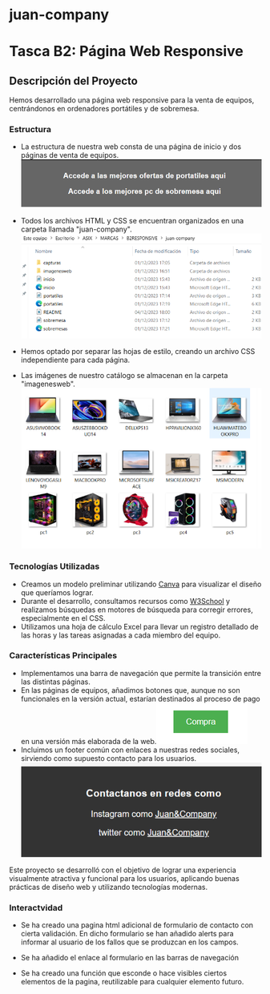 # juan-company
# Tasca B2: Página Web Responsive

## Descripción del Proyecto

Hemos desarrollado una página web responsive para la venta de equipos, centrándonos en ordenadores portátiles y de sobremesa.

### Estructura

- La estructura de nuestra web consta de una página de inicio y dos páginas de venta de equipos.
![Barra de navegacion](/capturas/NAV.PNG)

- Todos los archivos HTML y CSS se encuentran organizados en una carpeta llamada "juan-company". 
![Carpetas](/capturas/estructuradecarpetas.PNG)
- Hemos optado por separar las hojas de estilo, creando un archivo CSS independiente para cada página.
- Las imágenes de nuestro catálogo se almacenan en la carpeta "imagenesweb".
![equipos](/capturas/imgdeequipos.PNG)

### Tecnologías Utilizadas

- Creamos un modelo preliminar utilizando [Canva](https://www.canva.com/) para visualizar el diseño que queríamos lograr.
- Durante el desarrollo, consultamos recursos como [W3School](https://www.w3schools.com/) y realizamos búsquedas en motores de búsqueda para corregir errores, especialmente en el CSS.
- Utilizamos una hoja de cálculo Excel para llevar un registro detallado de las horas y las tareas asignadas a cada miembro del equipo.

### Características Principales

- Implementamos una barra de navegación que permite la transición entre las distintas páginas.
- En las páginas de equipos, añadimos botones que, aunque no son funcionales en la versión actual, estarían destinados al proceso de pago en una versión más elaborada de la web.![Botones](/capturas/botones.PNG)
- Incluimos un footer común con enlaces a nuestras redes sociales, sirviendo como supuesto contacto para los usuarios.![Contacto](/capturas/Footer.PNG)

Este proyecto se desarrolló con el objetivo de lograr una experiencia visualmente atractiva y funcional para los usuarios, aplicando buenas prácticas de diseño web y utilizando tecnologías modernas.

### Interactvidad

- Se ha creado una pagina html adicional de formulario de contacto con cierta validación. En dicho formulario se han añadido alerts para informar al usuario de los fallos que se produzcan en los campos.

- Se ha añadido el enlace al formulario en las barras de navegación

- Se ha creado una función que esconde o hace visibles ciertos elementos de la pagina, reutilizable para cualquier elemento futuro.

